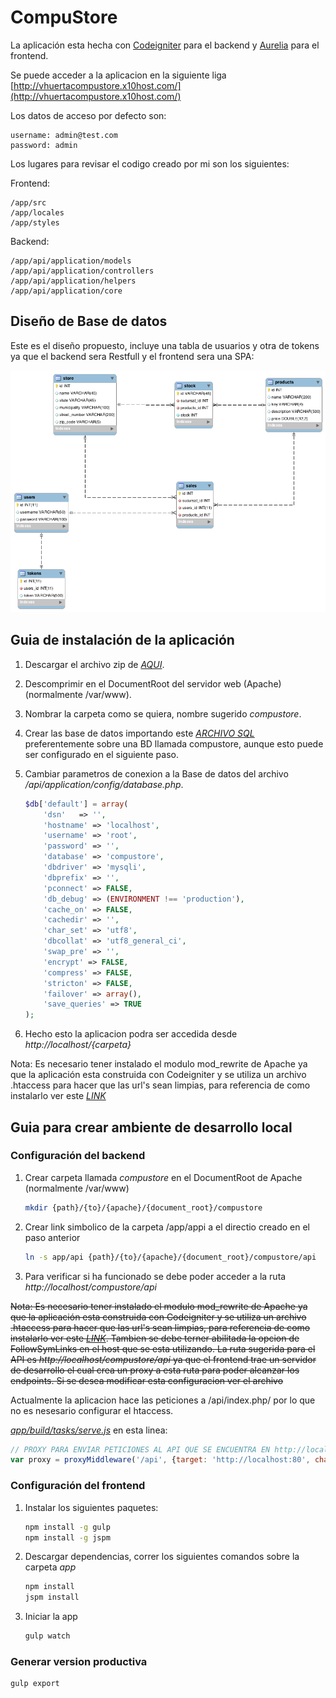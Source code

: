 # CompuStore

La aplicación esta hecha con [Codeigniter](https://www.codeigniter.com/) para el backend y [Aurelia](http://aurelia.io/) para el frontend.

Se puede acceder a la aplicacion en la siguiente liga [http://vhuertacompustore.x10host.com/](http://vhuertacompustore.x10host.com/)

Los datos de acceso por defecto son:

    username: admin@test.com
    password: admin

Los lugares para revisar el codigo creado por mi son los siguientes:

Frontend:

    /app/src
    /app/locales
    /app/styles

Backend:

    /app/api/application/models
    /app/api/application/controllers
    /app/api/application/helpers
    /app/api/application/core

## Diseño de Base de datos

Este es el diseño propuesto, incluye una tabla de usuarios y otra de tokens ya que el backend sera Restfull y el frontend sera una SPA:

![alt text](https://github.com/vhuerta/CompuStore/blob/master/diagram/model.png?raw=true "Modelo ER")

## Guia de instalación de la aplicación

1. Descargar el archivo zip de *[AQUI](https://github.com/vhuerta/CompuStore/releases/download/1.0.0/export.zip)*.
2. Descomprimir en el DocumentRoot del servidor web (Apache) (normalmente /var/www).
3. Nombrar la carpeta como se quiera, nombre sugerido *compustore*.
4. Crear las base de datos importando este *[ARCHIVO SQL](https://github.com/vhuerta/CompuStore/blob/master/sql/compustore.sql)* preferentemente sobre una BD llamada compustore, aunque esto puede ser configurado en el siguiente paso.
5. Cambiar parametros de conexion a la Base de datos del archivo */api/application/config/database.php*.

    ```php
    $db['default'] = array(
    	'dsn'	=> '',
    	'hostname' => 'localhost',
    	'username' => 'root',
    	'password' => '',
    	'database' => 'compustore',
    	'dbdriver' => 'mysqli',
    	'dbprefix' => '',
    	'pconnect' => FALSE,
    	'db_debug' => (ENVIRONMENT !== 'production'),
    	'cache_on' => FALSE,
    	'cachedir' => '',
    	'char_set' => 'utf8',
    	'dbcollat' => 'utf8_general_ci',
    	'swap_pre' => '',
    	'encrypt' => FALSE,
    	'compress' => FALSE,
    	'stricton' => FALSE,
    	'failover' => array(),
    	'save_queries' => TRUE
    );
    ```
    
6. Hecho esto la aplicacion podra ser accedida desde *http://localhost/{carpeta}*

Nota: Es necesario tener instalado el modulo mod_rewrite de Apache ya que la aplicación esta construida con Codeigniter y se utiliza un archivo .htaccess para hacer que las url's sean limpias, para referencia de como instalarlo ver este *[LINK](https://www.digitalocean.com/community/tutorials/how-to-set-up-mod_rewrite-for-apache-on-ubuntu-14-04)*

## Guia para crear ambiente de desarrollo local

### Configuración del backend

1. Crear carpeta llamada *compustore* en el DocumentRoot de Apache (normalmente /var/www)
    ```bash
    mkdir {path}/{to}/{apache}/{document_root}/compustore
    ```
2. Crear link simbolico de la carpeta /app/appi a el directio creado en el paso anterior
    ```bash
    ln -s app/api {path}/{to}/{apache}/{document_root}/compustore/api
    ```
3. Para verificar si ha funcionado se debe poder acceder a la ruta *http://localhost/compustore/api*

~~Nota: Es necesario tener instalado el modulo mod_rewrite de Apache ya que la aplicación esta construida con Codeigniter y se utiliza un archivo .htaccess para hacer que las url's sean limpias, para referencia de como instalarlo ver este *[LINK](https://www.digitalocean.com/community/tutorials/how-to-set-up-mod_rewrite-for-apache-on-ubuntu-14-04)*. Tambien se debe terner abilitada la opcion de FollowSymLinks en el host que se esta utilizando. La ruta sugerida para el API es *http://localhost/compustore/api* ya que el frontend trae un servidor de desarrollo el cual crea un proxy a esta ruta para poder alcanzar los endpoints. Si se desea modificar esta configuracion ver el archivo~~

Actualmente la aplicacion hace las peticiones a /api/index.php/ por lo que no es nesesario configurar el htaccess.

*[app/build/tasks/serve.js](https://github.com/vhuerta/CompuStore/blob/master/app/build/tasks/serve.js)* en esta linea:

```javascript
// PROXY PARA ENVIAR PETICIONES AL API QUE SE ENCUENTRA EN http://localhost:80/compustore/api
var proxy = proxyMiddleware('/api', {target: 'http://localhost:80', changeOrigin: true, pathRewrite: {'^/api': '/compustore/api'}});
```

### Configuración del frontend

1. Instalar los siguientes paquetes:
    ```bash
    npm install -g gulp
    npm install -g jspm
    ```
2. Descargar dependencias, correr los siguientes comandos sobre la carpeta *app*
    ```bash
    npm install
    jspm install
    ```
3. Iniciar la app
    ```bash
    gulp watch
    ```


### Generar version productiva
```bash
gulp export
```
